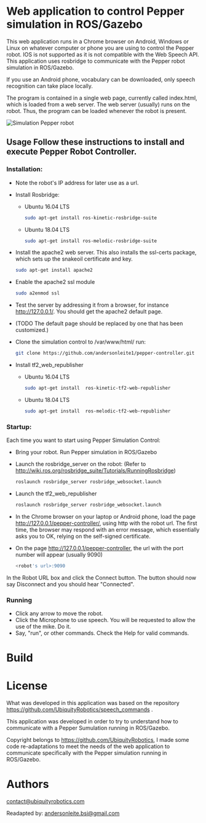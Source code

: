 # Web application to control Pepper simulation in ROS/Gazebo

This web application runs in a Chrome browser on Android, Windows or Linux on whatever computer or phone you are using to control the Pepper robot. IOS is not supported as it is not compatible with the Web Speech API. This application uses rosbridge to communicate with the Pepper robot simulation in ROS/Gazebo.

If you use an Android phone, vocabulary can be downloaded, only speech recognition can take place locally.

The program is contained in a single web page, currently called index.html, which is loaded from a web server. The web server (usually) runs on the robot. Thus, the program can be loaded whenever the robot is present.

![Simulation Pepper robot](https://github.com/andersonleite1/pepper-controller/blob/main/assets/images/simulation-pepper.gif)

## Usage Follow these instructions to install and execute Pepper Robot Controller.

### Installation: 

- Note the robot's IP address for later use as a url.

- Install Rosbridge:

  - Ubuntu 16.04 LTS

    ```bash
    sudo apt-get install ros-kinetic-rosbridge-suite
    ```
    
   - Ubuntu 18.04 LTS
  
     ```bash
     sudo apt-get install ros-melodic-rosbridge-suite
     ```
  
- Install the apache2 web server. This also installs the ssl-certs package, which sets up the snakeoil certificate and key.

  ```bash
  sudo apt-get install apache2
  ```

  

- Enable the apache2 ssl module

  ```bash
  sudo a2enmod ssl
  ```

- Test the server by addressing it from a browser, for instance http://127.0.0.1/. You should get the apache2 default page.

- (TODO The default page should be replaced by one that has been customized.)

- Clone the simulation control to /var/www/html/ run:
  ```bash
  git clone https://github.com/andersonleite1/pepper-controller.git
  ```

- Install tf2_web_republisher

  - Ubuntu 16.04 LTS

    ```bash
    sudo apt-get install  ros-kinetic-tf2-web-republisher
    ```

  - Ubuntu 18.04 LTS

    ```bash
    sudo apt-get install  ros-melodic-tf2-web-republisher
    ```

### Startup: 
Each time you want to start using Pepper Simulation Control:

- Bring your robot. Run Pepper simulation in ROS/Gazebo

- Launch the rosbridge_server on the robot: (Refer to http://wiki.ros.org/rosbridge_suite/Tutorials/RunningRosbridge)
  
  ```bash
  roslaunch rosbridge_server rosbridge_websocket.launch
  ```

- Launch the tf2_web_republisher
  ```bash
  roslaunch rosbridge_server rosbridge_websocket.launch
  ```

- In the Chrome browser on your laptop or Android phone, load the page http://127.0.0.1/pepper-controller/, using http with the robot url. The first time, the browser may respond with an error message, which essentially asks you to OK, relying on the self-signed certificate.

- On the page http://127.0.0.1/pepper-controller, the url with the port number will appear (usually 9090)

  ```bash
  <robot's url>:9090 
  ```

In the Robot URL box and click the Connect button. The button should now say Disconnect and you should hear "Connected".


### Running

- Click any arrow to move the robot.
- Click the Microphone to use speech. You will be requested to allow the use of the mike. Do it.
- Say, "run", or other commands. Check the Help for valid commands.



# Build

# License

What was developed in this application was based on the repository https://github.com/UbiquityRobotics/speech_commands .

This application was developed in order to try to understand how to communicate with a Pepper Sumulation running in ROS/Gazebo.

Copyright belongs to https://github.com/UbiquityRobotics, I made some code re-adaptations to meet the needs of the web application to communicate specifically with the Pepper simulation running in ROS/Gazebo.

# Authors

contact@ubiquityrobotics.com

Readapted by: andersonleite.bsi@gmail.com
